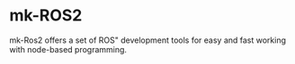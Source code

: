 # mk-ROS2
mk-Ros2 offers a set of ROS" development tools for easy and fast working with node-based programming.

